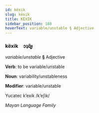 ```yaml
---
id: këxik
slug: këxik
title: KËXİK
sidebar_position: 188
hoverText: variable/unstable § Adjective
---
```


### këxik&emsp;<span kind="abugida">ɔʇɋ̑ɟ</span>

*variable/unstable* **§** Adjective

**Verb**: to be variable/unstable

**Noun**: variability/unstableness

**Modifier**: variable/unstable

Yucatec kʼexik /kʼeʃik/

*Mayan Language Family*